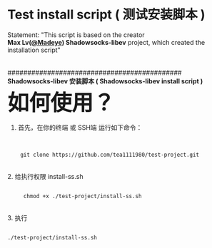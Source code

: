 # Test install script  ( 测试安装脚本 )

Statement: "This script is based on the creator
<br>
<b>Max Lv(<a href='https://github.com/Madeye'>@Madeye</a>) Shadowsocks-libev</b> project, which created the installation script"
</br>
<br>
</br>
<i>############################################</i><br>
<b>Shadowsocks-libev 安装脚本 ( Shadowsocks-libev install script )</b>
  <br>
<b><font size=14px>如何使用？</font></b>
  </br>
1. 首先，在你的终端 或 SSH端 运行如下命令：
  </br>
<code>
    git clone https://github.com/tea1111980/test-project.git
</code>
</p>
</br>
2. 给执行权限 install-ss.sh
  <br>
  <p>
<code>
     chmod +x ./test-project/install-ss.sh
</code>
  </p>
  </br>
3. 执行
  <br>
  <p>
<code>
./test-project/install-ss.sh <br><p>
</code>
  </p>
  </br>
